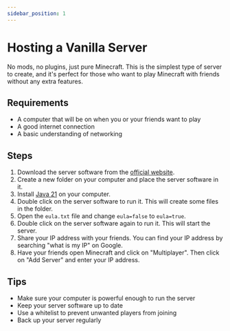 ```yaml
---
sidebar_position: 1
---
```


# Hosting a Vanilla Server
No mods, no plugins, just pure Minecraft. This is the simplest type of server to create, and it's perfect for those who want to play Minecraft with friends without any extra features.

## Requirements
- A computer that will be on when you or your friends want to play
- A good internet connection
- A basic understanding of networking

## Steps
1. Download the server software from the [official website](https://www.minecraft.net/en-us/download/server).
2. Create a new folder on your computer and place the server software in it.
3. Install [Java 21](/installing-java) on your computer.
4. Double click on the server software to run it. This will create some files in the folder.
5. Open the `eula.txt` file and change `eula=false` to `eula=true`.
6. Double click on the server software again to run it. This will start the server.
7. Share your IP address with your friends. You can find your IP address by searching "what is my IP" on Google.
8. Have your friends open Minecraft and click on "Multiplayer". Then click on "Add Server" and enter your IP address.

## Tips
- Make sure your computer is powerful enough to run the server
- Keep your server software up to date
- Use a whitelist to prevent unwanted players from joining
- Back up your server regularly